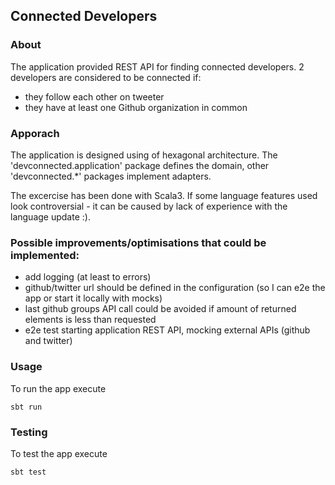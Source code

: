 ## Connected Developers

### About

The application provided REST API for finding connected developers.
2 developers are considered to be connected if:
 - they follow each other on tweeter
 - they have at least one Github organization in common

### Apporach

The application is designed using of hexagonal architecture.
The 'devconnected.application' package defines the domain,
other 'devconnected.*' packages implement adapters.

The excercise has been done with Scala3.
If some language features used look controversial - it can be caused by lack of experience with the language update :).

### Possible improvements/optimisations that could be implemented:

 - add logging (at least to errors)
 - github/twitter url should be defined in the configuration (so I can e2e the app or start it locally with mocks)
 - last github groups API call could be avoided if amount of returned elements is less than requested
 - e2e test starting application REST API, mocking external APIs (github and twitter)

### Usage

To run the app execute 
```
sbt run
```
### Testing

To test the app execute 
```
sbt test
```
